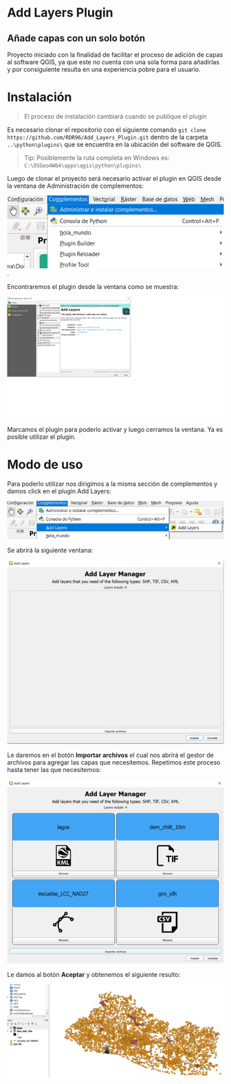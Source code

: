 # Add Layers Plugin
## Añade capas con un solo botón

Proyecto iniciado con la finalidad de facilitar el proceso de adición de capas al software QGIS, ya que este no cuenta
con una sola forma para añadirlas y por consiguiente resulta en una experiencia pobre para el usuario.

# Instalación

> El proceso de instalación cambiará cuando se publique el plugin

Es necesario clonar el repositorio con el siguiente comando `git clone https://github.com/RDR96/Add_Layers_Plugin.git` dentro de la carpeta `..\python\plugins\` que se encuentra en la ubicación del software
de QGIS. 

> Tip: Posiblemente la ruta completa en Windows es: `C:\OSGeo4W64\apps\qgis\python\plugins\`

Luego de clonar el proyecto será necesario activar el plugin en QGIS desde la ventana de Administración de complementos:

![](./images/step1.PNG).

Encontraremos el plugin desde la ventana como se muestra:

![](./images/step2_include.PNG)

Marcamos el plugin para poderlo activar y luego cerramos la ventana. Ya es posible utilizar el plugin.

# Modo de uso

Para poderlo utilizar nos dirigimos a la misma sección de complementos y damos click en el plugin Add Layers:

![](./images/step3_man.PNG)

Se abrirá la siguiente ventana:

![](./images/step4.PNG)

Le daremos en el botón **Importar archivos** el cual nos abrirá el gestor de archivos para agregar las capas que necesitemos.
Repetimos este proceso hasta tener las que necesitemos:

![](./images/step5.PNG)

Le damos al botón **Aceptar** y obtenemos el siguiente resulto:

![](./images/step6.PNG)